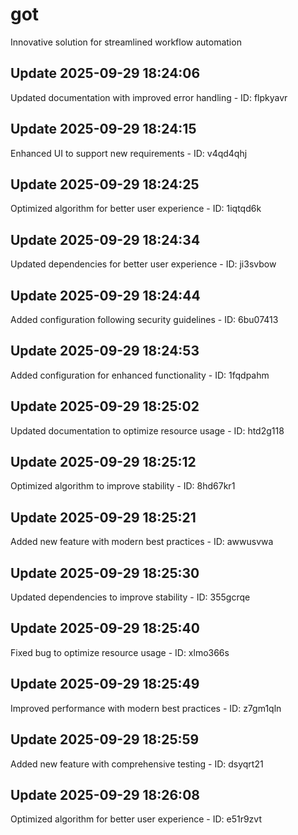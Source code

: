 # got
Innovative solution for streamlined workflow automation

## Update 2025-09-29 18:24:06
Updated documentation with improved error handling - ID: flpkyavr


## Update 2025-09-29 18:24:15
Enhanced UI to support new requirements - ID: v4qd4qhj


## Update 2025-09-29 18:24:25
Optimized algorithm for better user experience - ID: 1iqtqd6k


## Update 2025-09-29 18:24:34
Updated dependencies for better user experience - ID: ji3svbow


## Update 2025-09-29 18:24:44
Added configuration following security guidelines - ID: 6bu07413


## Update 2025-09-29 18:24:53
Added configuration for enhanced functionality - ID: 1fqdpahm


## Update 2025-09-29 18:25:02
Updated documentation to optimize resource usage - ID: htd2g118


## Update 2025-09-29 18:25:12
Optimized algorithm to improve stability - ID: 8hd67kr1


## Update 2025-09-29 18:25:21
Added new feature with modern best practices - ID: awwusvwa


## Update 2025-09-29 18:25:30
Updated dependencies to improve stability - ID: 355gcrqe


## Update 2025-09-29 18:25:40
Fixed bug to optimize resource usage - ID: xlmo366s


## Update 2025-09-29 18:25:49
Improved performance with modern best practices - ID: z7gm1qln


## Update 2025-09-29 18:25:59
Added new feature with comprehensive testing - ID: dsyqrt21


## Update 2025-09-29 18:26:08
Optimized algorithm for better user experience - ID: e51r9zvt


